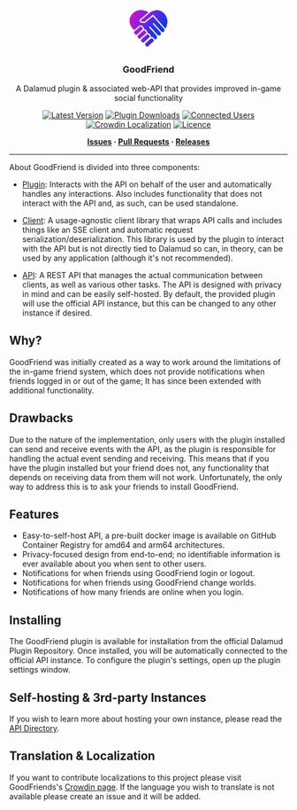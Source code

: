 <div align="center">

<img src="./assets/icons/icon.png" alt="GoodFriend Logo" width="15%">
  
### GoodFriend

A Dalamud plugin & associated web-API that provides improved in-game social functionality 

[![Latest Version](https://img.shields.io/github/v/release/Blooym/GoodFriend?color=blue&label=Version)](https://github.com/Blooym/GoodFriend/releases/latest)
[![Plugin Downloads](https://img.shields.io/endpoint?url=https://dalamud-dl-count.blooym.workers.dev/GoodFriend&label=Plugin%20Downloads)](https://github.com/Blooym/GoodFriend)
[![Connected Users](https://img.shields.io/endpoint?url=https://gf-clients.blooym.workers.dev/&label=Connected%20Users)](https://github.com/Blooym/GoodFriend)
[![Crowdin Localization](https://badges.crowdin.net/goodfriend/localized.svg)](https://crowdin.com/project/goodfriend)
[![Licence](https://img.shields.io/github/license/Blooym/Wholist?color=blue&label=Licence)](https://github.com/Blooym/GoodFriend/blob/main/LICENSE)

**[Issues](https://github.com/Blooym/GoodFriend/issues) · [Pull Requests](https://github.com/Blooym/GoodFriend/pulls) · [Releases](https://github.com/Blooym/GoodFriend/releases/latest)**

</div>

---

About
GoodFriend is divided into three components:

- [Plugin](./src/Plugin): Interacts with the API on behalf of the user and automatically handles any interactions. Also includes functionality that does not interact with the API and, as such, can be used standalone.

- [Client](./src/Client): A usage-agnostic client library that wraps API calls and includes things like an SSE client and automatic request serialization/deserialization. This library is used by the plugin to interact with the API but is not directly tied to Dalamud so can, in theory, can be used by any application (although it's not recommended).

- [API](./src/Api): A REST API that manages the actual communication between clients, as well as various other tasks. The API is designed with privacy in mind and can be easily self-hosted. By default, the provided plugin will use the official API instance, but this can be changed to any other instance if desired.

## Why?

GoodFriend was initially created as a way to work around the limitations of the in-game friend system, which does not provide notifications when friends logged in or out of the game; It has since been extended with additional functionality.

## Drawbacks

Due to the nature of the implementation, only users with the plugin installed can send and receive events with the API, as the plugin is responsible for handling the actual event sending and receiving. This means that if you have the plugin installed but your friend does not, any functionality that depends on receiving data from them will not work. Unfortunately, the only way to address this is to ask your friends to install GoodFriend.

## Features

- Easy-to-self-host API, a pre-built docker image is available on GitHub Container Registry for amd64 and arm64 architectures.
- Privacy-focused design from end-to-end; no identifiable information is ever available about you when sent to other users.
- Notifications for when friends using GoodFriend login or logout.
- Notifications for when friends using GoodFriend change worlds. 
- Notifications of how many friends are online when you login.

## Installing

The GoodFriend plugin is available for installation from the official Dalamud Plugin Repository. Once installed, you will be automatically connected to the official API instance. To configure the plugin's settings, open up the plugin settings window.

## Self-hosting & 3rd-party Instances

If you wish to learn more about hosting your own instance, please read the [API Directory](./src/Api/README.md).

## Translation & Localization

If you want to contribute localizations to this project please visit GoodFriends's [Crowdin page](https://crwd.in/goodfriend). If the language you wish to translate is not available please create an issue and it will be added.
